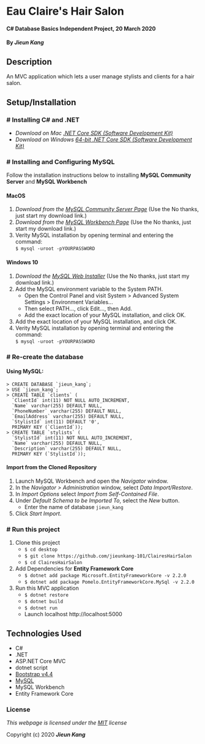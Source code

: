 # Eau Claire's Hair Salon

#### C# Database Basics Independent Project, 20 March 2020
 
#### By **_Jieun Kang_**

## Description
An MVC application which lets a user manage stylists and clients for a hair salon.

## Setup/Installation 
### # Installing C# and .NET
* _Download on Mac [.NET Core SDK (Software Development Kit)](https://dotnet.microsoft.com/download/dotnet-core/thank-you/sdk-2.2.106-macos-x64-installer)_
* _Download on Windows [64-bit .NET Core SDK (Software Development Kit)](https://dotnet.microsoft.com/download/dotnet-core/thank-you/sdk-2.2.203-windows-x64-installer)_

### # Installing and Configuring MySQL
Follow the installation instructions below to installing **MySQL Community Server** and **MySQL Workbench**
#### MacOS
1. _Download from the [MySQL Community Server Page](https://dev.mysql.com/downloads/file/?id=484914)_ (Use the No thanks, just start my download link.)
2. _Download from the [MySQL Workbench Page](https://dev.mysql.com/downloads/file/?id=484391)_ (Use the No thanks, just start my download link.)
3. Verity MySQL installation by opening terminal and entering the command: <br>`$ mysql -uroot -pYOURPASSWORD`

#### Windows 10
1. _Download the [MySQL Web Installer](https://dev.mysql.com/downloads/file/?id=484919)_ (Use the No thanks, just start my download link.)
2. Add the MySQL environment variable to the System PATH.
    * Open the Control Panel and visit System > Advanced System Settings > Environment Variables...
    * Then select PATH..., click Edit..., then Add.
    * Add the exact location of your MySQL installation, and click OK.
3. Add the exact location of your MySQL installation, and click OK.
4. Verity MySQL installation by opening terminal and entering the command: <br>`$ mysql -uroot -pYOURPASSWORD`

### # Re-create the database
#### Using MySQL:
```
> CREATE DATABASE `jieun_kang`;
> USE `jieun_kang`; 
> CREATE TABLE `clients` (
  `ClientId` int(11) NOT NULL AUTO_INCREMENT,
  `Name` varchar(255) DEFAULT NULL,
  `PhoneNumber` varchar(255) DEFAULT NULL,
  `EmailAddress` varchar(255) DEFAULT NULL,
  `StylistId` int(11) DEFAULT '0',
  PRIMARY KEY (`ClientId`));
> CREATE TABLE `stylists` (
  `StylistId` int(11) NOT NULL AUTO_INCREMENT,
  `Name` varchar(255) DEFAULT NULL,
  `Description` varchar(255) DEFAULT NULL,
  PRIMARY KEY (`StylistId`));
```

#### Import from the Cloned Repository
1. Launch MySQL Workbench and open the _Navigator_ window.
2. In the _Navigator > Administration_ window, select _Data Import/Restore_.
3. In _Import Options_ select _Import from Self-Contained File_.
4. Under _Default Schema to be Imported To_, select the _New_ button.
    * Enter the name of database `jieun_kang`
5. Click _Start Import_.    

### # Run this project
1. Clone this project
    * `$ cd desktop`
    * `$ git clone https://github.com/jieunkang-101/ClairesHairSalon`
    * `$ cd ClairesHairSalon`
2. Add Dependencies for **Entity Framework Core**    
    * `$ dotnet add package Microsoft.EntityFrameworkCore -v 2.2.0`
    * `$ dotnet add package Pomelo.EntityFrameworkCore.MySql -v 2.2.0`
3. Run this MVC application    
    * `$ dotnet restore` 
    * `$ dotnet build` 
    * `$ dotnet run` 
    * Launch localhost http://localhost:5000

## Technologies Used
* C#
* .NET
* ASP.NET Core MVC
* dotnet script
* [Bootstrap v4.4](https://getbootstrap.com/docs/4.4/getting-started/introduction/)
* [MySQL](https://www.mysql.com/)
* MySQL Workbench
* Entity Framework Core

### License

*This webpage is licensed under the [MIT](https://en.wikipedia.org/wiki/MIT_License) license*

Copyright (c) 2020 **_Jieun Kang_**